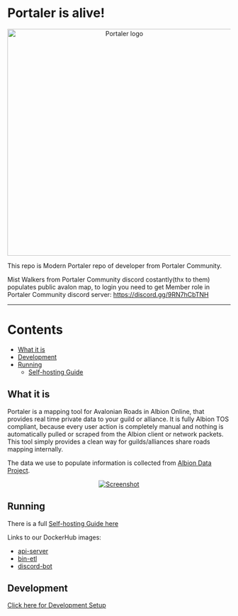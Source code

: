 
# Portaler is alive!

<p align="center">
  <img alt="Portaler logo" width="512px" height="512px" src="https://github.com/aut1sto/portaler-core/blob/main/assets/logo/logo-512x512.png" />
</p>

This repo is Modern Portaler repo of developer from Portaler Community.

Mist Walkers from Portaler Community discord costantly(thx to them) populates public avalon map, to login you need to get Member role in Portaler Community discord server:
https://discord.gg/9RN7hCbTNH

----

# Contents

- [What it is](#what-it-is)
- [Development](./docs/devsetup.md)
- [Running](#running)
  - [Self-hosting Guide](./docs/selfhosting.md)

## What it is

Portaler is a mapping tool for Avalonian Roads in Albion Online, that provides real time private data to your guild or alliance. It is fully Albion TOS compliant, because every user action is completely manual and nothing is automatically pulled or scraped from the Albion client or network packets. This tool simply provides a clean way for guilds/alliances share roads mapping internally.

The data we use to populate information is collected from [Albion Data Project](https://www.albion-online-data.com/).

<p align="center">
<a href="https://github.com/aut1sto/portaler-core/blob/main/assets/screenshot.png" target="_blank" rel="noopener nofollow noreferrer">
  <img src="https://github.com/aut1sto/portaler-core/blob/main/assets/screenshot.png" alt="Screenshot" />
</a>
</p>

## Running

There is a full [Self-hosting Guide here](./docs/selfhosting.md)

Links to our DockerHub images:

- [api-server](https://hub.docker.com/repository/docker/aut1sto/portaler)
- [bin-etl](https://hub.docker.com/repository/docker/aut1sto/portaler-etl)
- [discord-bot](https://hub.docker.com/repository/docker/mawburn/portaler-bot)

## Development

[Click here for Development Setup](./docs/devsetup.md)
